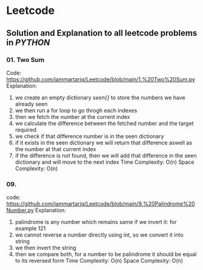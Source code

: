 # Leetcode
## Solution and Explanation to all leetcode problems in *PYTHON*

### 01. Two Sum
Code: https://github.com/iammartariq/Leetcode/blob/main/1.%20Two%20Sum.py
Explanation: 
1. we create an empty dictionary *seen{}* to store the numbers we have already seen
2. we then run a for loop to go throgh each indexes
3. then we fetch the number at the current index
4. we calculate the difference between the fetched number and the target required
5. we check if that difference number is in the seen dictionary
6. if it exists in the seen dictionary we will return that difference aswell as the number at that current index
7. if the difference is not found, then we will add that difference in the seen dictionary and will move to the next index
Time Complexity: O(n)
Space Complexity: O(n)

### 09. 
code: https://github.com/iammartariq/Leetcode/blob/main/9.%20Palindrome%20Number.py
Explanation:
1. palindrome is any number which remains same if we invert it: for example 121 
2. we cannot reverse a number directly using int, so we convert it into string
3. we then invert the string 
4. then we compare both, for a number to be palindrome it should be equal to its reversed form
Time Complexity: O(n)
Space Complexity: O(n)
